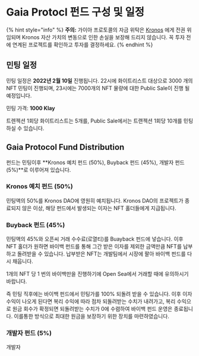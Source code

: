 # Gaia Protocl 펀드 구성 및 일정



{% hint style="info" %}
**주의:** 가이아 프로토콜의 자금 위탁은 [Kronos](https://docs.kronosdao.finance/v/kr/) 에게 전권 위임되며 Kronos 자산 가치의 변동으로 인한 손실을 보장해 드리지 않습니다. 꼭 투자 전에 연계된 프로젝트를 확인하고 투자를 결정하세요.
{% endhint %}

## 민팅 일정

민팅 일정은 **2022년 2월 10일** 진행됩니다. 22시에 화이트리스트 대상으로 3000 개의 NFT 민팅이 진행되며, 23시에는 7000개의 NFT 물량에 대한 Public Sale이 진행 될 예정입니다.

민팅 가격: **1000 Klay**

트렌젝션 1회당 화이트리스트는 5개를, Public Sale에서는 트랜젝션 1회당 10개를 민팅하실 수 있습니다.

## Gaia Protocol Fund Distribution

펀드는 민팅이후 **Kronos 예치 펀드 (50%), Buyback 펀드 (45%), 개발자 펀드 (5%)**로 이루어져 있습니다.

### Kronos 예치 펀드 (50%)

민팅액의 50%를 Kronos DAO에 영원히 예치됩니다. Kronos DAO의 프로젝트가 종료되지 않은 이상, 해당 펀드에서 발생되는 이자는 NFT 홀더들에게 지급됩니다.

### Buyback 펀드 (45%)

민팅액의 45%와 오픈씨 거래 수수료(로열티)를 Buayback 펀드에 넣습니다. 이후 NFT 홀더가 원하면 바이백 펀드를 통해 그간 받은 이자를 제외한 금액만큼 NFT를 납부하고 돌려받을 수 있습니다. 
납부받은 NFT는 개발팀에서 시장에 팔아 바이백 펀드를 다시 채웁니다. 


1개의 NFT 당 1 번의 바이백만을 진행하기에 Open Sea에서 거래할 때에 유의하시기 바랍니다.

즉 민팅 직후에는 바이백 펀드에서 민팅가를 100% 되돌려 받을 수 있습니다. 이후 이자 수익이 나오게 된다면 복리 수익에 따라 점차 되돌려받는 수치가 내려가고, 복리 수익으로 원금 회수가 확정되면 되돌려받는 수치가 0에 수렴하여 바이백 펀드 운영은 종료됩니다. 이를통한 방식으로 최대한 원금을 보장하기 위한 장치를 마련하였습니다.


### 개발자 펀드 (5%)

개발자

